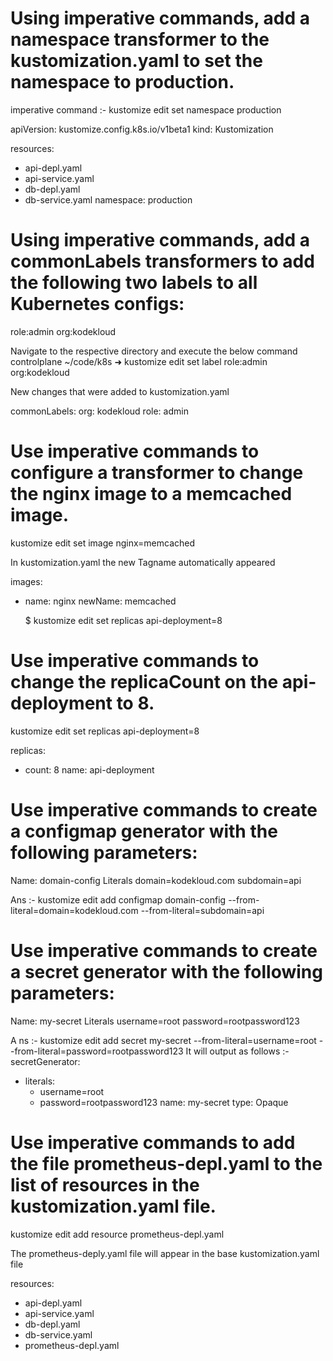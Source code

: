 # Using imperative commands, add a namespace transformer to the kustomization.yaml to set the namespace to production.

imperative command :-
kustomize edit set namespace production

apiVersion: kustomize.config.k8s.io/v1beta1
kind: Kustomization

resources:
  - api-depl.yaml
  - api-service.yaml
  - db-depl.yaml
  - db-service.yaml
namespace: production

# Using imperative commands, add a commonLabels transformers to add the following two labels to all Kubernetes configs:

role:admin
org:kodekloud

Navigate to the respective directory and execute the below command 
controlplane ~/code/k8s ➜  kustomize edit set label role:admin org:kodekloud

New changes that were added to kustomization.yaml

commonLabels:
  org: kodekloud
  role: admin

# Use imperative commands to configure a transformer to change the nginx image to a memcached image.

 kustomize edit set image nginx=memcached

 In kustomization.yaml the new Tagname automatically appeared 

 images:
- name: nginx
  newName: memcached

  $ kustomize edit set replicas api-deployment=8


# Use imperative commands to change the replicaCount on the api-deployment to 8.

 kustomize edit set replicas api-deployment=8

 replicas:
  - count: 8
    name: api-deployment

# Use imperative commands to create a configmap generator with the following parameters:

Name: domain-config
Literals
domain=kodekloud.com
subdomain=api

Ans :- kustomize edit add configmap domain-config --from-literal=domain=kodekloud.com --from-literal=subdomain=api

# Use imperative commands to create a secret generator with the following parameters:
Name: my-secret
Literals
username=root
password=rootpassword123

A ns :-  kustomize edit add secret my-secret --from-literal=username=root --from-literal=password=rootpassword123
It will output as follows :-
secretGenerator:
  - literals:
      - username=root
      - password=rootpassword123
    name: my-secret
    type: Opaque

# Use imperative commands to add the file prometheus-depl.yaml to the list of resources in the kustomization.yaml file.

kustomize edit add resource prometheus-depl.yaml

The prometheus-deply.yaml file will appear in the base kustomization.yaml file 

resources:
  - api-depl.yaml
  - api-service.yaml
  - db-depl.yaml
  - db-service.yaml
  - prometheus-depl.yaml





